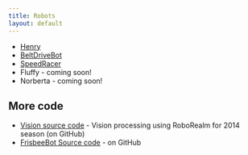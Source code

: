 ```yaml
---
title: Robots
layout: default
---
```


 * [Henry](henry/index.html)
 * [BeltDriveBot](beltdrivebot/index.html)
 * [SpeedRacer](speedracer/index.html)
 * Fluffy - coming soon!
 * Norberta - coming soon!


## More code

 * [Vision source code](https://github.com/team484/vision2014) - Vision processing using RoboRealm for 2014 season (on GitHub)
 * [FrisbeeBot Source code](https://github.com/team484/frisbeebot) - on GitHub

